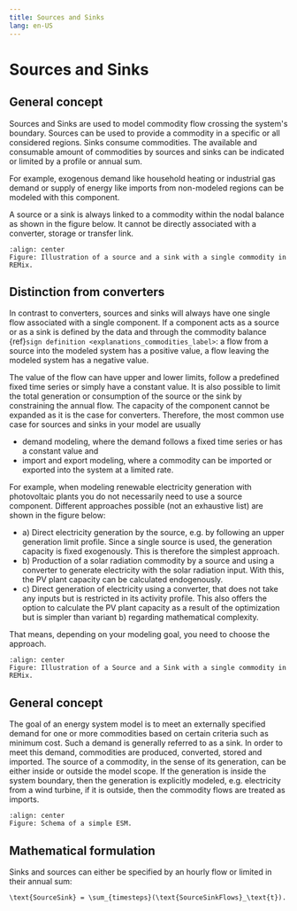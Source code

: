```yaml
---
title: Sources and Sinks
lang: en-US
---
```


# Sources and Sinks

## General concept

Sources and Sinks are used to model commodity flow crossing the system's boundary.
Sources can be used to provide a commodity in a specific or all considered regions.
Sinks consume commodities.
The available and consumable amount of commodities by sources and sinks can be
indicated or limited by a profile or annual sum.

For example, exogenous demand like household heating or industrial gas demand or
supply of energy like imports from non-modeled regions can be modeled
with this component.

A source or a sink is always linked to a commodity within the nodal balance as
shown in the figure below.
It cannot be directly associated with a converter, storage or transfer link.

```{figure} /img/REMix_sources-sinks.svg
:align: center
Figure: Illustration of a source and a sink with a single commodity in REMix.
```

## Distinction from converters

In contrast to converters, sources and sinks will always have one single flow
associated with a single component.
If a component acts as a source or as a sink is defined by the data and through
the commodity balance {ref}`sign definition <explanations_commodities_label>`:
a flow from a source into the modeled system has a positive value, a flow
leaving the modeled system has a negative value.

The value of the flow can have upper and lower limits, follow a predefined fixed
time series or simply have a constant value.
It is also possible to limit the total generation or consumption of the source
or the sink by constraining the annual flow.
The capacity of the component cannot be expanded as it is the case for
converters.
Therefore, the most common use case for sources and sinks in your model are
usually

- demand modeling, where the demand follows a fixed time series or has a constant
  value and
- import and export modeling, where a commodity can be imported or exported into
  the system at a limited rate.

For example, when modeling renewable electricity generation with photovoltaic
plants you do not necessarily need to use a source component.
Different approaches possible (not an exhaustive list) are shown in the figure
below:

- a) Direct electricity generation by the source, e.g. by following an upper
  generation limit profile. Since a single source is used, the generation
  capacity is fixed exogenously.
  This is therefore the simplest approach.
- b) Production of a solar radiation commodity by a source and using a converter
  to generate electricity with the solar radiation input.
  With this, the PV plant capacity can be calculated endogenously.
- c) Direct generation of electricity using a converter, that does not take any
  inputs but is restricted in its activity profile.
  This also offers the option to calculate the PV plant capacity as a result of
  the optimization but is simpler than variant b) regarding mathematical
  complexity.

That means, depending on your modeling goal, you need to choose the approach.

```{figure} /img/REMix_sources-sinks-renewable-options.svg
:align: center
Figure: Illustration of a Source and a Sink with a single commodity in REMix.
```

## General concept

The goal of an energy system model is to meet an externally specified demand for
one or more commodities based on certain criteria such as minimum cost.
Such a demand is generally referred to as a sink.
In order to meet this demand, commodities are produced, converted, stored and
imported.
The source of a commodity, in the sense of its generation, can be either inside
or outside the model scope.
If the generation is inside the system boundary, then the generation is
explicitly modeled, e.g. electricity from a wind turbine, if it is outside, then
the commodity flows are treated as imports.

```{figure} /img/SourceSink_concept.svg
:align: center
Figure: Schema of a simple ESM.
```

## Mathematical formulation

Sinks and sources can either be specified by an hourly flow or limited in their
annual sum:

```{math}
\text{SourceSink} = \sum_{timesteps}(\text{SourceSinkFlows}_\text{t}).
```
